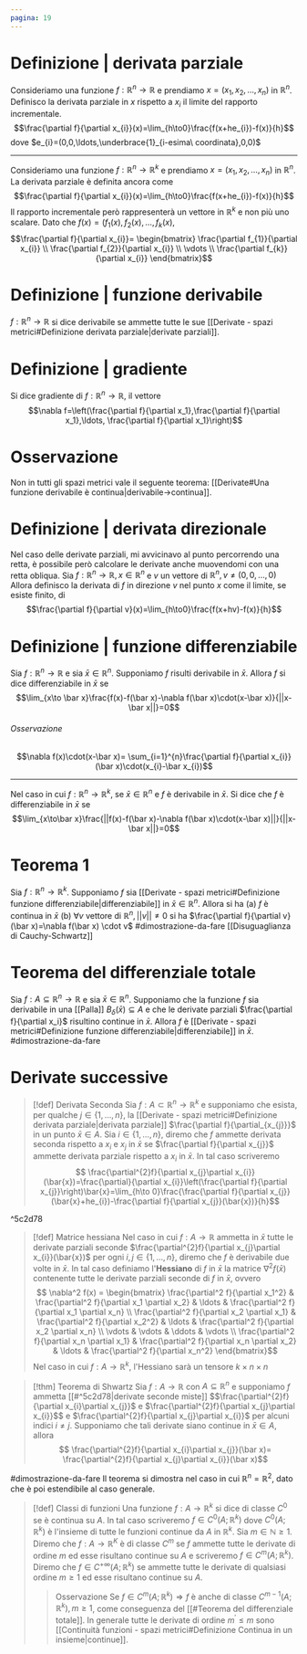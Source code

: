 ```yaml
---
pagina: 19
---
```

# Definizione | derivata parziale
Consideriamo una funzione $f:\mathbb{R}^{n}\to \mathbb{R}$ e prendiamo $x=(x_{1},x_{2},\ldots,x_{n})$ in $\mathbb{R}^{n}$.
Definisco la derivata parziale in $x$ rispetto a $x_{i}$ il limite del rapporto incrementale.
$$\frac{\partial f}{\partial x_{i}}(x)=\lim_{h\to0}\frac{f(x+he_{i})-f(x)}{h}$$
dove $e_{i}=(0,0,\ldots,\underbrace{1}_{i-esima\ coordinata},0,0)$ 

---
Consideriamo una funzione $f:\mathbb{R}^{n}\to \mathbb{R}^{k}$ e prendiamo $x=(x_{1},x_{2},\ldots,x_{n})$ in $\mathbb{R}^{n}$.
La derivata parziale è definita ancora come
$$\frac{\partial f}{\partial x_{i}}(x)=\lim_{h\to0}\frac{f(x+he_{i})-f(x)}{h}$$
Il rapporto incrementale però rappresenterà un vettore in $\mathbb{R}^{k}$ e non più uno scalare.
Dato che $f(x)=(f_{1}(x),f_{2}(x),\ldots,f_{k}(x)$, 
$$\frac{\partial f}{\partial x_{i}}=
\begin{bmatrix}
\frac{\partial f_{1}}{\partial x_{i}} \\
\frac{\partial f_{2}}{\partial x_{i}} \\
\vdots \\
\frac{\partial f_{k}}{\partial x_{i}}
\end{bmatrix}$$
# Definizione | funzione derivabile
$f:\mathbb{R}^{n}\to \mathbb{R}$ si dice derivabile se ammette tutte le sue [[Derivate - spazi metrici#Definizione derivata parziale|derivate parziali]].
# Definizione | gradiente
Si dice gradiente di $f:\mathbb{R}^{n}\to \mathbb{R}$, il vettore 
$$\nabla f=\left(\frac{\partial f}{\partial x_1},\frac{\partial f}{\partial x_1},\ldots, \frac{\partial f}{\partial x_1}\right)$$
# Osservazione
Non in tutti gli spazi metrici vale il seguente teorema: [[Derivate#Una funzione derivabile è continua|derivabile->continua]].
# Definizione | derivata direzionale
Nel caso delle derivate parziali, mi avvicinavo al punto percorrendo una retta, è possibile però calcolare le derivate anche muovendomi con una retta obliqua.
Sia $f:\mathbb{R}^{n}\to \mathbb{R},x\in\mathbb{R}^{n}$ e $v$ un vettore di $\mathbb{R}^{n},v\not=(0,0,\ldots,0)$
Allora definisco la derivata di $f$ in direzione $v$ nel punto $x$ come il limite, se esiste finito, di
 $$\frac{\partial f}{\partial v}(x)=\lim_{h\to0}\frac{f(x+hv)-f(x)}{h}$$
# Definizione | funzione differenziabile
Sia $f:\mathbb{R}^{n}\to\mathbb{R}$ e sia $\bar x\in \mathbb{R}^{n}.$ Supponiamo $f$ risulti derivabile in $\bar x$.
Allora $f$ si dice differenziabile in $\bar x$ se 
$$\lim_{x\to \bar x}\frac{f(x)-f(\bar x)-\nabla f(\bar x)\cdot(x-\bar x)}{||x-\bar x||}=0$$
###### Osservazione
$$\nabla f(x)\cdot(x-\bar x)=
\sum_{i=1}^{n}\frac{\partial f}{\partial x_{i}}(\bar x)\cdot(x_{i}-\bar x_{i})$$
___
Nel caso in cui $f:\mathbb{R}^{n}\to\mathbb{R}^{k}$, se $\bar x\in \mathbb{R}^{n}$ e $f$ è derivabile in $\bar x$.
Si dice che $f$ è differenziabile in $\bar x$ se $$\lim_{x\to\bar x}\frac{||f(x)-f(\bar x)-\nabla f(\bar x)\cdot(x-\bar x)||}{||x-\bar x||}=0$$
# Teorema 1
Sia $f:\mathbb{R}^{n}\to\mathbb{R}^{k}$. Supponiamo $f$ sia [[Derivate - spazi metrici#Definizione funzione differenziabile|differenziabile]] in $\bar x\in\mathbb{R}^{n}.$ Allora si ha
(a) $f$ è continua in $\bar x$
(b) $\forall v$ vettore di $\mathbb{R}^{n}, ||v||\not = 0$ si ha $\frac{\partial f}{\partial v}(\bar x)=\nabla f(\bar x) \cdot v$
#dimostrazione-da-fare [[Disuguaglianza di Cauchy-Schwartz]]
# Teorema del differenziale totale
Sia $f:A\subseteq\mathbb{R}^{n}\to\mathbb{R}$ e sia $\bar x\in \mathbb{R}^{n}$.
Supponiamo che la funzione $f$ sia derivabile in una [[Palla]] $B_{\delta}(\bar x)\subseteq A$ e che le derivate parziali $\frac{\partial f}{\partial x_i}$ risultino continue in $\bar x$.
Allora $f$ è [[Derivate - spazi metrici#Definizione funzione differenziabile|differenziabile]] in $\bar x$.
#dimostrazione-da-fare 
# Derivate successive
> [!def] Derivata Seconda
> Sia $f: A\subset\mathbb{R}^{n}\to \mathbb{R}^{k}$ e supponiamo che esista, per qualche $j\in\{1,\ldots,n\}$, la [[Derivate - spazi metrici#Definizione derivata parziale|derivata parziale]] $\frac{\partial f}{\partial_{x_{j}}}$ in un punto $\bar{x}\in A$.
> Sia $i\in\{1,\ldots,n\}$, diremo che $f$ ammette derivata seconda rispetto a $x_{i}$ e $x_{j}$ in $\bar{x}$ se $\frac{\partial f}{\partial x_{j}}$ ammette derivata parziale rispetto a $x_{i}$ in $\bar{x}$. In tal caso scriveremo
> $$
 \frac{\partial^{2}f}{\partial x_{j}\partial x_{i}}(\bar{x})=\frac{\partial}{\partial x_{i}}\left(\frac{\partial f}{\partial x_{j}}\right)\bar{x}=\lim_{h\to 0}\frac{\frac{\partial f}{\partial x_{j}}(\bar{x}+he_{i})-\frac{\partial f}{\partial x_{j}}(\bar{x})}{h}$$

^5c2d78

>[!def] Matrice hessiana
>Nel caso in cui $f:A\to \mathbb{R}$ ammetta in $\bar {x}$ tutte le derivate parziali seconde $\frac{\partial^{2}f}{\partial x_{j}\partial x_{i}}(\bar{x})$ per ogni $i,j\in\{1,\ldots,n\}$, diremo che $f$ è derivabile due volte in $\bar{x}$. In tal caso definiamo l'**Hessiano** di $f$ in $\bar{x}$ la matrice $\nabla^{2}f(\bar{x})$ contenente tutte le derivate parziali seconde di $f$ in $\bar x$, ovvero
>$$
\nabla^2 f(x) = 
\begin{bmatrix}
\frac{\partial^2 f}{\partial x_1^2} & \frac{\partial^2 f}{\partial x_1 \partial x_2} & \ldots & \frac{\partial^2 f}{\partial x_1 \partial x_n} \\
\frac{\partial^2 f}{\partial x_2 \partial x_1} & \frac{\partial^2 f}{\partial x_2^2} & \ldots & \frac{\partial^2 f}{\partial x_2 \partial x_n} \\
\vdots  & \vdots  &  \ddots &  \vdots \\
\frac{\partial^2 f}{\partial x_n \partial x_1} & \frac{\partial^2 f}{\partial x_n \partial x_2} & \ldots & \frac{\partial^2 f}{\partial x_n^2}
\end{bmatrix}$$
> Nel caso in cui $f:A\to \mathbb{R}^{k}$, l'Hessiano sarà un tensore $k\times n\times n$

> [!thm] Teorema di Shwartz
> Sia $f:A\to \mathbb{R}$ con $A\subseteq \mathbb{R}^{n}$ e supponiamo $f$ ammetta [[#^5c2d78|derivate seconde miste]] $$\frac{\partial^{2}f}{\partial x_{i}\partial x_{j}}$ e $\frac{\partial^{2}f}{\partial x_{j}\partial x_{i}}$$ e $\frac{\partial^{2}f}{\partial x_{j}\partial x_{i}}$ per alcuni indici $i\not = j$. Supponiamo che tali derivate siano continue in $\bar x \in A$, allora
> $$
> \frac{\partial^{2}f}{\partial x_{i}\partial x_{j}}(\bar x)= \frac{\partial^{2}f}{\partial x_{j}\partial x_{i}}(\bar x)$$

#dimostrazione-da-fare Il teorema si dimostra nel caso in cui $\mathbb{R}^{n}= \mathbb{R}^{2}$, dato che è poi estendibile al caso generale.
> [!def] Classi di funzioni
> Una funzione $f:A\to \mathbb{R}^{k}$ si dice di classe $C^{0}$ se è continua su $A$. In tal caso scriveremo $f\in C^{0}(A;\mathbb{R}^{k})$ dove $C^{0}(A;\mathbb{R}^{k})$ è l'insieme di tutte le funzioni continue da $A$ in $\mathbb{R}^{k}$.
> Sia $m\in \mathbb{N}\ge 1$. Diremo che $f:A\to \mathbb{R}^{K}$ è di classe $C^{m}$ se $f$ ammette tutte le derivate di ordine $m$ ed esse risultano continue su $A$ e scriveremo $f\in C^{m}(A; \mathbb{R}^{k})$.
> Diremo che $f\in C^{+\infty}(A;\mathbb{R}^{k})$ se ammette tutte le derivate di qualsiasi ordine $m\ge 1$ ed esse risultano continue su $A$.
> >Osservazione
> >Se $f\in C^{m}(A; \mathbb{R}^{k})\Rightarrow f$ è anche di classe $C^{m-1}(A;\mathbb{R}^{k}), m\ge 1$, come conseguenza del [[#Teorema del differenziale totale]]. In generale tutte le derivate di ordine $m^{'}\le m$ sono [[Continuità funzioni - spazi metrici#Definizione Continua in un insieme|continue]].
> 







